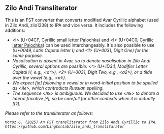 ## Zilo Andi Transliterator

This is an FST converter that converts modified Avar Cyrillic alphabet (used in Zilo Andi, zilo1238) to IPA and vice versa. It includes the following additions:

- <ӏ> (U+04CF, [Cyrillic small letter Palochka](https://en.wikipedia.org/wiki/Palochka)) and <Ӏ> (U+04C0, [Cyrillic letter Palochka](https://en.wikipedia.org/wiki/Palochka)) can be used interchangeably.  It's also possible to use <I> (U+0049, Latin Capital letter I) and <1> (U+0031, Digit One) for the same purpose.
- Nasalisation is absent in Avar, so to denote nasalisation in Zilo Andi Cyrillic, several options are possible: <ᴴ> (U+1D34, Modifier Letter Capital H, e.g., <аᴴ>), <2> (U+0031, Digit Two, e.g., <а2>), or a tilde over the vowel (e.g., <а̃>).
- We expect [je] following a vowel or in word-initial position to be spelled as <йе>, which contradicts Russian spelling.
- The sequence <лъ> is ambiguous. We decided to use <лъ> to denote a lateral fricative [ɬ], so be carefull for other contexts when it is actually [lʔ].

Please refer to the transliterator as follows:

```
Moroz G. (2025) An FST translitarator from Zilo Andi Cyrillic to IPA, https://github.com/LingConLab/zilo_andi_translitarator
```
